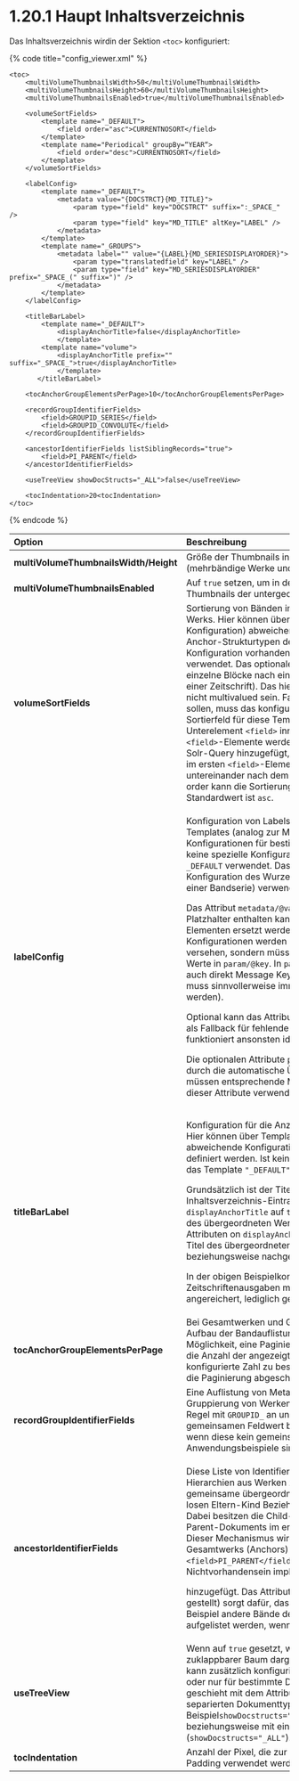 # 1.20.1 Haupt Inhaltsverzeichnis

Das Inhaltsverzeichnis wirdin der Sektion `<toc>` konfiguriert:

{% code title="config\_viewer.xml" %}
```markup
<toc>
    <multiVolumeThumbnailsWidth>50</multiVolumeThumbnailsWidth>
    <multiVolumeThumbnailsHeight>60</multiVolumeThumbnailsHeight>
    <multiVolumeThumbnailsEnabled>true</multiVolumeThumbnailsEnabled>

    <volumeSortFields>
        <template name="_DEFAULT">
            <field order="asc">CURRENTNOSORT</field>
        </template>
        <template name="Periodical" groupBy=“YEAR“>
            <field order="desc">CURRENTNOSORT</field>
        </template>
    </volumeSortFields>

    <labelConfig>
        <template name="_DEFAULT">
            <metadata value="{DOCSTRCT}{MD_TITLE}">
                <param type="field" key="DOCSTRCT" suffix=":_SPACE_" />
                <param type="field" key="MD_TITLE" altKey="LABEL" />
            </metadata>
        </template>
        <template name="_GROUPS">
            <metadata label="" value="{LABEL}{MD_SERIESDISPLAYORDER}">
                <param type="translatedfield" key="LABEL" />
                <param type="field" key="MD_SERIESDISPLAYORDER" prefix="_SPACE_(" suffix=")" />
            </metadata>
        </template>
    </labelConfig>
    
    <titleBarLabel>
        <template name="_DEFAULT">
            <displayAnchorTitle>false</displayAnchorTitle>
	   		</template>
        <template name="volume">
            <displayAnchorTitle prefix="" suffix="_SPACE_">true</displayAnchorTitle>
	   		</template>
	   </titleBarLabel>

    <tocAnchorGroupElementsPerPage>10</tocAnchorGroupElementsPerPage>

    <recordGroupIdentifierFields>
        <field>GROUPID_SERIES</field>
        <field>GROUPID_CONVOLUTE</field>
    </recordGroupIdentifierFields>

    <ancestorIdentifierFields listSiblingRecords="true">
        <field>PI_PARENT</field>
    </ancestorIdentifierFields>

    <useTreeView showDocStructs="_ALL">false</useTreeView>
    
    <tocIndentation>20<tocIndentation>
</toc>
```
{% endcode %}

<table>
  <thead>
    <tr>
      <th style="text-align:left"><b>Option</b>
      </th>
      <th style="text-align:left">Beschreibung</th>
    </tr>
  </thead>
  <tbody>
    <tr>
      <td style="text-align:left"><b>multiVolumeThumbnailsWidth/Height</b>
      </td>
      <td style="text-align:left">Gr&#xF6;&#xDF;e der Thumbnails in der Inhaltsansicht f&#xFC;r Anchor-Elemente
        (mehrb&#xE4;ndige Werke und Zeitschriften)</td>
    </tr>
    <tr>
      <td style="text-align:left"><b>multiVolumeThumbnailsEnabled</b>
      </td>
      <td style="text-align:left">Auf <code>true</code> setzen, um in der Inhaltsansicht f&#xFC;r Anchor-Elemente
        Thumbnails der untergeordneten Werke anzuzeigen</td>
    </tr>
    <tr>
      <td style="text-align:left"><b>volumeSortFields</b>
      </td>
      <td style="text-align:left">Sortierung von B&#xE4;nden im Inhaltsverzeichnis eines mehrb&#xE4;ndigen
        Werks. Hier k&#xF6;nnen &#xFC;ber Templates (analog zur Metadaten-Konfiguration)
        abweichende Konfigurationen f&#xFC;r bestimmte Anchor-Strukturtypen definiert
        werden. Ist keine spezielle Konfiguration vorhanden, wird das Template <code>&quot;_DEFAULT&quot;</code> verwendet.
        Das optionale Attribut &quot;<code>groupBy</code>&quot; gruppiert die B&#xE4;nde
        in einzelne Bl&#xF6;cke nach einem Solr-Metadatenfeld (etwa Jahrg&#xE4;nge
        einer Zeitschrift). Das hier konfigurierte Feld sollte vorzugsweise nicht
        multivalued sein. Falls die Gruppen ebenfalls sortiert werden sollen, muss
        das konfigurierte Gruppierungsfeld auch als Sortierfeld f&#xFC;r diese
        Template konfiguriert sein (das hei&#xDF;t als Unterelement <code>&lt;field&gt;</code> innerhalb
        des Templates). Die definierten <code>&lt;field&gt;</code>-Elemente werden
        in der angegebenen Reihenfolge zur Solr-Query hinzugef&#xFC;gt, das hei&#xDF;t
        es wird prim&#xE4;r nach dem Feld im ersten <code>&lt;field&gt;</code>-Element
        sortiert, gleichwertige Treffer untereinander nach dem zweiten, etc. &#xDC;ber
        das optionale Attribut order kann die Sortierung auf Wunsch absteigend
        erfolgen (<code>desc</code>). Standardwert ist <code>asc</code>.</td>
    </tr>
    <tr>
      <td style="text-align:left"><b>labelConfig</b>
      </td>
      <td style="text-align:left">
        <p>Konfiguration von Labels im Inhaltsverzeichnis. Hier k&#xF6;nnen &#xFC;ber
          Templates (analog zur Metadaten-Konfiguration) abweichende Konfigurationen
          f&#xFC;r bestimmte Strukturtypen definiert werden. Ist keine spezielle
          Konfiguration vorhanden, wird das Template <code>_DEFAULT</code> verwendet.
          Das spezielle Template <code>_GROUPS</code> wird f&#xFC;r die Konfiguration
          des Wurzelelements einer abstrakten Gruppe (etwa einer Bandserie) verwendet.</p>
        <p></p>
        <p>Das Attribut <code>metadata/@value</code> definiert einen Master Value,
          der Platzhalter enthalten kann, die durch die Werte aus den <code>param</code>-Elementen
          ersetzt werden. Anders als bei Metadaten-Konfigurationen werden die Platzhalter
          hier nicht mit einer Z&#xE4;hlung versehen, sondern m&#xFC;ssen so hei&#xDF;en,
          wie die entsprechenden Werte in <code>param/@key</code>. In <code>param/@key</code> k&#xF6;nnen
          sowohl Indexfelder als auch direkt Message Keys verwendet werden (im letzteren
          Fall muss sinnvollerweise immer <code>type=&quot;translatedfield&quot;</code> konfiguriert
          werden).</p>
        <p></p>
        <p>Optional kann das Attribut <code>param/@altKey</code> definiert werden.
          Es wird als Fallback f&#xFC;r fehlende Werte aus <code>param/@key</code> verwendet
          und funktioniert ansonsten identisch.</p>
        <p></p>
        <p>Die optionalen Attribute <code>prefix</code> und <code>suffix</code> k&#xF6;nnen
          hier zus&#xE4;tzlich durch die automatische &#xDC;bersetzung behandelt
          werden. Hierf&#xFC;r m&#xFC;ssen entsprechende Message Keys definiert und
          als Werte dieser Attribute verwendet werden.</p>
      </td>
    </tr>
    <tr>
      <td style="text-align:left"><b>titleBarLabel</b>
      </td>
      <td style="text-align:left">
        <p>Konfiguration f&#xFC;r die Anzeige des Titels eines ge&#xF6;ffneten Werkes.
          Hier k&#xF6;nnen &#xFC;ber Templates (analog zur Metadaten-Konfiguration)
          abweichende Konfigurationen f&#xFC;r bestimmte Strukturtypen definiert
          werden. Ist keine spezielle Konfiguration vorhanden, wird das Template <code>&quot;_DEFAULT&quot;</code> verwendet.</p>
        <p>Grunds&#xE4;tzlich ist der Titel eines Werkes der Titel des zugeh&#xF6;rigen
          Inhaltsverzeichnis-Eintrages. Ist in einem template <code>displayAnchorTitle</code> auf <code>true</code> gesetzt,
          wird diesem Titel der Titel des &#xFC;bergeordneten Werkes vorangestellt
          falls vorhanden. Mit den Attributen on <code>displayAnchorTitle</code>  <code>prefix</code> und <code>suffix </code>kann
          dem Titel des &#xFC;bergeordneten Werkes ein statischer Text vor- beziehungsweise
          nachgestellt werden.</p>
        <p>In der obigen Beispielkonfiguration werden nur Zeitschriftenausgaben mit
          dem Titel der &#xFC;bergeordneten Zeitschrift angereichert, lediglich getrennt
          durch ein Leerzeichen.</p>
      </td>
    </tr>
    <tr>
      <td style="text-align:left"><b>tocAnchorGroupElementsPerPage</b>
      </td>
      <td style="text-align:left">Bei Gesamtwerken und Gruppen mit vielen B&#xE4;nden kann der Aufbau der
        Bandauflistung sehr lange dauern. Hier gibt es die M&#xF6;glichkeit, eine
        Paginierung der Bandauflistung einzusetzen und die Anzahl der angezeigten
        B&#xE4;nde pro Seite auf die hier konfigurierte Zahl zu beschr&#xE4;nkten.
        Ist der Wert 0 oder kleiner, ist die Paginierung abgeschaltet.</td>
    </tr>
    <tr>
      <td style="text-align:left"><b>recordGroupIdentifierFields</b>
      </td>
      <td style="text-align:left">Eine Auflistung von Metadatenfeldern, die zur logischen Gruppierung von
        Werken verwendet werden. Diese fangen in der Regel mit <code>GROUPID_</code> an
        und dienen dazu, Werke, die einen gemeinsamen Feldwert besitzen, als Gruppe
        aufzulisten (auch wenn diese kein gemeinsames Anchor-Dokument besitzen).
        Anwendungsbeispiele sind etwa Bandserien oder Konvolute.</td>
    </tr>
    <tr>
      <td style="text-align:left"><b>ancestorIdentifierFields</b>
      </td>
      <td style="text-align:left">
        <p>Diese Liste von Identifier-Feldern dient dazu, Inhaltsverzeichnis-Hierarchien
          aus Werken zu erstellen, die entweder feste gemeinsame &#xFC;bergeordnete
          Struktur (Anchor), oder in einer eher losen Eltern-Kind Beziehung zueinander
          stehen (Related Item). Dabei besitzen die Child-Dokumente jeweil den Identifier
          des Parent-Dokuments im entsprechenden Metadatenfeld. Hinweis: Dieser Mechanismus
          wird auch verwendet, um B&#xE4;nde eines Gesamtwerks (Anchors) aufzulisten.
          Der hierf&#xFC;r ben&#xF6;tigte Eintrag <code>&lt;field&gt;PI_PARENT&lt;/field&gt;</code> kann
          konfiguriert werden, wird aber bei Nichtvorhandensein implizit zu dieser
          Liste</p>
        <p>hinzugef&#xFC;gt. Das Attribut <code>listSiblingRecords</code> (wenn auf <code>true</code> gestellt)
          sorgt daf&#xFC;r, dass andere Werke auf gleicher Ebene (zum Beispiel andere
          B&#xE4;nde desselben Gesamtwerks) ebenfalls aufgelistet werden, wenn gerade
          ein Band ge&#xF6;ffnet ist.</p>
      </td>
    </tr>
    <tr>
      <td style="text-align:left"><b>useTreeView</b>
      </td>
      <td style="text-align:left">Wenn auf <code>true</code> gesetzt, wird das Inhaltsverzeichnis als auf-
        und zuklappbarer Baum dargestellt. F&#xFC;r die Inhaltsverzeichnis-Seite
        kann zus&#xE4;tzlich konfiguriert werden, ob die Baumstruktur f&#xFC;r
        alle oder nur f&#xFC;r bestimmte Dokumenttypen aktiviert werden soll. Die
        geschieht mit dem Attribut <code>showDocStructs</code>, mit Semikolon-separierten
        Dokumenttypen (zum Beispiel<code>showDocstructs=&quot;Monograph;Manuscript;PeriodicalVolume&quot;</code>)
        beziehungsweise mit einem Eintrag f&#xFC;r alle Typen (<code>showDocstructs=&quot;_ALL&quot;</code>).</td>
    </tr>
    <tr>
      <td style="text-align:left"><b>tocIndentation</b>
      </td>
      <td style="text-align:left">Anzahl der Pixel, die zur Einr&#xFC;ckung von Kindelementen als Padding
        verwendet werden. Standardwert ist 20.</td>
    </tr>
  </tbody>
</table>

